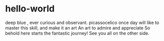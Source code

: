 # hello-world
deep blue , ever curious and observant. 
picassocelico once day will like to master this skill, and make it an art 
An art to admire and appreciate
So behold here starts the fantastic journey!
See you all on the other side.
